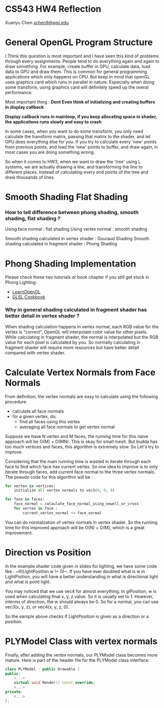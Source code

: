 # CS543 HW4 Reflection

Xuanyu Chen
xchen9@wpi.edu

# General OpenGL Program Structure

I Think this question is most important and I have seen this kind of problems through every assignments. People tend to do everything again and again to draw something. For example, create buffer in GPU, calculate data, load data to GPU and draw them. This is common for general programming applications which only happens on CPU. But keep in mind that openGL uses graphics card which runs in parallel in nature. Especially when doing some transform, using graphics card will definitely speed up the overal performance.

Most important thing : 
**Dont Even think of initializing and creating buffers in display callback**

**Display callback runs in mainloop, if you keep allocating space in shader, the applications runs slowly and easy to crash**

In some cases, when you want to do some transform, you only need calculate the transform matrix, passing that matrix to the shader, and let GPU does everything else for you. If you try to calculate every 'new' points from previous points, and load the 'new' points to buffer, and draw again, in most cases you are doing something wrong.

So when it comes to HW3, when we want to draw the 'tree' using L systems, we are actually drawing a line, and transforming the line to different places. Instead of calculating every end points of the tree and draw thousands of lines.

# Smooth Shading Flat Shading

### How to tell difference between phong shading, smooth shading, flat shading ?
Using face normal : flat shading
Using vertex normal : smooth shading

Smooth shading calculated in vertex shader : Gouraud Shading
Smooth shading calculated in fragment shader : Phong Shading

# Phong Shading Implementation
Please check these two tutorials or book chapter if you still get stuck in Phong Lighting:
- [LearnOpenGL](https://learnopengl.com/Lighting/Basic-Lighting)
- [GLSL Cookbook](https://proquest.safaribooksonline.com/9781849514767)

### Why in general shading calculated in fragment shader has better detail in vertex shader ? 
When shading calculation happens in vertex normal, each RGB value for the vertex is "correct", OpenGL will interpolate color value for other pixels. While calculating in fragment shader, the normal is interpolated but the RGB value for each pixel is calculated by you. So normally calculating in fragment shader will require more resources but have better detail compared with vertex shader.


# Calculate Vertex Normals from Face Normals
From definition, the vertex normals are easy to calculate using the following procedure:
- calculate all face normals
- for a given vertex, do:
    - find all faces using this vertex
    - averaging all face normals to get vertex normal

Suppose we have N vertex and M faces, the running time for this naive approach will be O(M) + O(MN). This is okay for small mesh. But budda has too much vertices and faces, this algorithm is extremely slow. So Let's try to improve.

Considering that the main running time is wasted in iterate through each face to find which face has current vertex. So one idea to improve is to only iterate through faces, add current face normal to the three vertex normals. The pseudo code for this algorithm will be :

~~~Python
for vertex in vertices:
    initialize all vertex normals to vec3(0, 0, 0)

for face in faces:
    face_normal = calaulate_face_normal_using_newell_or_cross
    for vertex in face :
        current_vertex_normal += face_normal
~~~

You can do normalzation of vertex normals in vertex shader. So the running time for this improved approach will be O(N) + O(M), which is a great improvement.

# Direction vs Position
In the example shader code given in slides for lighting, we have some code like : ~if(LightPosition.w != 0)~. If you have ever doubted what is w in LightPisition, you will have a better understanding in what is directional light and what is point light.

You may noticed that we use vec4 for almost everything. In glPosition, w is used when calculating final x, y, z value. So it is usually set to 1. However, interms of direction, the w should always be 0. So for a normal, you can use vec3(x, y, z), or vec4(x, y, z, 0).

So the eample above checks if LightPosition is given as a direction or a position.

# PLYModel Class with vertex normals

Finally, after adding the vertex normals, our PLYModel class becomes more mature.
Here is part of the header file for the PLYModel class interface:
~~~C++
class PLYModel : public Drawable {
public:
	<...>
	virtual void Render() const override;
	<...>
private:
	<...>	
};
~~~
